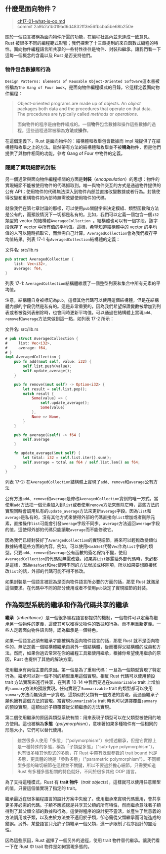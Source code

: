 ## 什麼是面向物件？

> [ch17-01-what-is-oo.md](https://github.com/rust-lang/book/blob/master/second-edition/src/ch17-01-what-is-oo.md)
> <br>
> commit 2a9b2a1b019ad6d4832ff3e56fbcba5be68b250e

關於一個語言被稱為面向物件所需的功能，在編程社區內並未達成一致意見。Rust 被很多不同的編程範式影響；我們探索了十三章提到的來自函數式編程的特性。面向物件編程語言所共享的一些特性往往是物件、封裝和繼承。讓我們看一下這每一個概念的含義以及 Rust 是否支持他們。

### 物件包含數據和行為

`Design Patterns: Elements of Reusable Object-Oriented Software`這本書被俗稱為`The Gang of Four book`，是面向物件編程模式的目錄。它這樣定義面向物件編程：

> Object-oriented programs are made up of objects. An *object* packages both
> data and the procedures that operate on that data. The procedures are
> typically called *methods* or *operations*.
>
> 面向物件的程序是由物件組成的。一個**物件**包含數據和操作這些數據的過程。這些過程通常被稱為**方法**或**操作**。

在這個定義下，Rust 是面向物件的：結構體和枚舉包含數據而 impl 塊提供了在結構體和枚舉之上的方法。雖然帶有方法的結構體和枚舉並不被**稱為**物件，但是他們提供了與物件相同的功能，參考 Gang of Four 中物件的定義。

### 隱藏了實現細節的封裝

另一個通常與面向物件編程相關的方面是**封裝**（*encapsulation*）的思想：物件的實現細節不能被使用物件的代碼抓取到。唯一與物件交互的方式是通過物件提供的公有 API；使用物件的代碼無法深入到物件內部並直接改變數據或者行為。封裝使得改變和重構物件的內部時無需改變使用物件的代碼。

就像我們在第七章討論的那樣，可以使用`pub`關鍵字來決定模組、類型函數和方法是公有的，而預設情況下一切都是私有的。比如，我們可以定義一個包含一個`i32`類型的 vector 的結構體`AveragedCollection `。結構體也可以有一個字段，該字段保存了 vector 中所有值的平均值。這樣，希望知道結構體中的 vector 的平均值的人可以隨時抓取它，而無需自己計算。`AveragedCollection`會為我們緩存平均值結果。列表 17-1 有`AveragedCollection`結構體的定義：

<span class="filename">文件名: src/lib.rs</span>

```rust
pub struct AveragedCollection {
    list: Vec<i32>,
    average: f64,
}
```

<span class="caption">列表 17-1: `AveragedCollection`結構體維護了一個整型列表和集合中所有元素的平均值。</span>

注意，結構體自身被標記為`pub`，這樣其他代碼可以使用這個結構體，但是在結構體內部的字段仍然是私有的。這是非常重要的，因為我們希望保證變數被增加到列表或者被從列表刪除時，也會同時更新平均值。可以通過在結構體上實現`add`、`remove`和`average`方法來做到這一點，如列表 17-2 所示：

<span class="filename">文件名: src/lib.rs</span>

```rust
# pub struct AveragedCollection {
#     list: Vec<i32>,
#     average: f64,
# }
impl AveragedCollection {
    pub fn add(&mut self, value: i32) {
        self.list.push(value);
        self.update_average();
    }

    pub fn remove(&mut self) -> Option<i32> {
        let result = self.list.pop();
        match result {
            Some(value) => {
                self.update_average();
                Some(value)
            },
            None => None,
        }
    }

    pub fn average(&self) -> f64 {
        self.average
    }

    fn update_average(&mut self) {
        let total: i32 = self.list.iter().sum();
        self.average = total as f64 / self.list.len() as f64;
    }
}
```

<span class="caption">列表 17-2: 在`AveragedCollection`結構體上實現了`add`、`remove`和`average`公有方法</span>

公有方法`add`、`remove`和`average`是修改`AveragedCollection`實例的唯一方式。當使用`add`方法把一個元素加入到`list`或者使用`remove`方法來刪除它時，這些方法的實現同時會調用私有的`update_average`方法來更新`average`字段。因為`list`和`average`是私有的，沒有其他方式來使得外部的代碼直接向`list`增加或者刪除元素，直接操作`list`可能會引發`average`字段不同步。`average`方法返回`average`字段的值，這使得外部的代碼只能讀取`average`而不能修改它。

因為我們已經封裝好了`AveragedCollection`的實現細節，將來可以輕鬆改變類似數據結構這些方面的內容。例如，可以使用`HashSet`代替`Vec`作為`list`字段的類型。只要`add`、`remove`和`average`公有函數的簽名保持不變，使用`AveragedCollection`的代碼就無需改變。如果將`List`暴露給外部代碼時，未必都是這樣，因為`HashSet`和`Vec`使用不同的方法增加或移除項，所以如果要想直接修改`list`的話，外部的代碼可能不得不修改。

如果封裝是一個語言被認為是面向物件語言所必要的方面的話，那麼 Rust 就滿足這個要求。在代碼中不同的部分使用或者不使用`pub`決定了實現細節的封裝。

## 作為類型系統的繼承和作為代碼共享的繼承

**繼承**（*Inheritance*）是一個很多編程語言都提供的機制，一個物件可以定義為繼承另一個物件的定義，這使其可以獲得父物件的數據和行為，而不用重新定義。一些人定義面向物件語言時，認為繼承是一個特色。

如果一個語言必須有繼承才能被稱為面向物件語言的話，那麼 Rust 就不是面向物件的。無法定義一個結構體繼承自另外一個結構體，從而獲得父結構體的成員和方法。然而，如果你過去常常在你的編程工具箱使用繼承，根據你希望使用繼承的原因，Rust 也提供了其他的解決方案。

使用繼承有兩個主要的原因。第一個是為了重用代碼：一旦為一個類型實現了特定行為，繼承可以對一個不同的類型重用這個實現。相反 Rust 代碼可以使用預設 trait 方法實現來進行共享，在列表 10-14 中我們見過在`Summarizable` trait 上增加的`summary`方法的預設實現。任何實現了`Summarizable` trait 的類型都可以使用`summary`方法而無須進一步實現。這類似於父類有一個方法的實現，而通過繼承子類也擁有這個方法的實現。當實現`Summarizable` trait 時也可以選擇覆蓋`summary`的預設實現，這類似於子類覆蓋從父類繼承的方法實現。

第二個使用繼承的原因與類型系統有關：用來表現子類型可以在父類型被使用的地方使用。這也被稱為**多態**（*polymorphism*），意味著如果多種物件有一個相同的形態大小，它們可以替代使用。

<!-- PROD: START BOX -->

> 雖然很多人使用「多態」（"polymorphism"）來描述繼承，但是它實際上是一種特殊的多態，稱為「子類型多態」（"sub-type polymorphism"）。也有很多種其他形式的多態，在 Rust 中帶有泛型參數的 trait bound 也是多態，更具體的說是「參數多態」（"parametric polymorphism"）。不同類型多態的確切細節在這裡並不關鍵，所以不要過於擔心細節，只需要知道 Rust 有多種多態相關的特色就好，不同於很多其他 OOP 語言。

<!-- PROD: END BOX -->

為了支持這種模式，Rust 有 **trait 物件**（*trait objects*），這樣就可以使用任意類型的值，只要這個值實現了指定的 trait。

繼承最近在很多編程語言的設計方案中失寵了。使用繼承來實現代碼重用，會共享更多非必需的代碼。子類不應該總是共享其父類的所有特性，然而繼承意味著子類得到了其父類全部的數據和行為。這使得程序的設計更不靈活，並產生了無意義的方法調用或子類，以及由於方法並不適用於子類，卻必需從父類繼承而可能造成的錯誤。另外，某些語言只允許子類繼承一個父類，進一步限制了程序設計的靈活性。

因為這些原因，Rust 選擇了一個另外的途徑，使用 trait 物件替代繼承。讓我們看一下在 Rust 中 trait 物件是如何實現多態的。